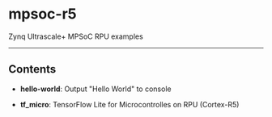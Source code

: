 # mpsoc-r5

Zynq Ultrascale+ MPSoC RPU examples

***

## Contents

- __hello-world__: Output "Hello World" to console

- __tf_micro__: TensorFlow Lite for Microcontrolles on RPU (Cortex-R5)
